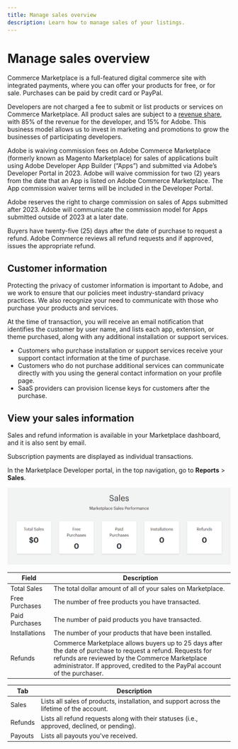 ```yaml
---
title: Manage sales overview
description: Learn how to manage sales of your listings.
---
```


# Manage sales overview

Commerce Marketplace is a full-featured digital commerce site with integrated payments, where you can offer your products for free, or for sale. Purchases can be paid by credit card or PayPal.

Developers are not charged a fee to submit or list products or services on Commerce Marketplace. All product sales are subject to a [revenue share](revenue-share.md), with 85% of the revenue for the developer, and 15% for Adobe. This business model allows us to invest in marketing and promotions to grow the businesses of participating developers.

<InlineAlert variant="info" slots="text"/>

<p>
Adobe is waiving commission fees on Adobe Commerce Marketplace (formerly known as Magento Marketplace) for sales of applications built using Adobe Developer App Builder (“Apps”) and submitted via Adobe’s Developer Portal in 2023. Adobe will waive commission for two (2) years from the date that an App is listed on Adobe Commerce Marketplace. The App commission waiver terms will be included in the Developer Portal.

Adobe reserves the right to charge commission on sales of Apps submitted after 2023. Adobe will communicate the commission model for Apps submitted outside of 2023 at a later date.
</p>

Buyers have twenty-five (25) days after the date of purchase to request a refund. Adobe Commerce reviews all refund requests and if approved, issues the appropriate refund.

## Customer information

Protecting the privacy of customer information is important to Adobe, and we work to ensure that our policies meet industry-standard privacy practices. We also recognize your need to communicate with those who purchase your products and services.

At the time of transaction, you will receive an email notification that identifies the customer by user name, and lists each app, extension, or theme purchased, along with any additional installation or support services.

-  Customers who purchase installation or support services receive your support contact information at the time of purchase.
-  Customers who do not purchase additional services can communicate directly with you using the general contact information on your profile page.
-  SaaS providers can provision license keys for customers after the purchase.

## View your sales information

Sales and refund information is available in your Marketplace dashboard, and it is also sent by email.

Subscription payments are displayed as individual transactions.

In the Marketplace Developer portal, in the top navigation, go to **Reports** > **Sales**.

![](_images/reports-sales.png)

| Field | Description |
|--- |--- |
| Total Sales | The total dollar amount of all of your sales on Marketplace. |
| Free Purchases | The number of free products you have transacted. |
| Paid Purchases | The number of paid products you have transacted. |
| Installations | The number of your products that have been installed. |
| Refunds | Commerce Marketplace allows buyers up to 25 days after the date of purchase to request a refund. Requests for refunds are reviewed by the Commerce Marketplace administrator. If approved, credited to the PayPal account of the purchaser. |

|Tab|Description|
|--- |--- |
|Sales|Lists all sales of products, installation, and support across the lifetime of the account.|
|Refunds|Lists all refund requests along with their statuses (i.e., approved, declined, or pending).|
|Payouts|Lists all payouts you've received.|
